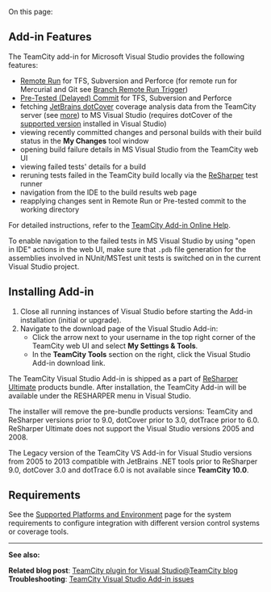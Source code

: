 [//]: # (title: Visual Studio Addin)
[//]: # (auxiliary-id: Visual Studio Addin)

On this page:

<tag-list of="chapter" mode="tree" depth="5"/>

## Add-in Features

The TeamCity add\-in for Microsoft Visual Studio provides the following features:
* [Remote Run](remote-run.md) for TFS, Subversion and Perforce (for remote run for Mercurial and Git see [Branch Remote Run Trigger](branch-remote-run-trigger.md))
* [Pre-Tested (Delayed) Commit](pre-tested-delayed-commit.md) for TFS, Subversion and Perforce
* fetching [JetBrains dotCover](http://www.jetbrains.com/dotcover/index.html) coverage analysis data from the TeamCity server (see [more](jetbrains-dotcover.md)) to MS Visual Studio (requires dotCover of the [supported version](supported-platforms-and-environments.md#Code+Coverage) installed in Visual Studio)
* viewing recently committed changes and personal builds with their build status in the __My Changes__ tool window
* opening build failure details in MS Visual Studio from the TeamCity web UI
* viewing failed tests' details for a build
* reruning tests failed in the TeamCity build locally via the [ReSharper](http://www.jetbrains.com/resharper/) test runner
* navigation from the IDE to the build results web page
* reapplying changes sent in Remote Run or Pre\-tested commit to the working directory

For detailed instructions, refer to the [TeamCity Add-in Online Help](https://www.jetbrains.com/help/teamcity/vs-addin/TeamCity_Getting_Started.html).

<tip>

To enable navigation to the failed tests in MS Visual Studio by using "open in IDE" actions in the web UI, make sure that `.pdb` file generation for the assemblies involved in NUnit/MSTest unit tests is switched on in the current Visual Studio project.
</tip>


## Installing Add-in

1. Close all running instances of Visual Studio before starting the Add\-in installation (initial or upgrade).
2. Navigate to the download page of the Visual Studio Add\-in:
   * Click the arrow next to your username in the top right corner of the TeamCity web UI and select __My Settings &amp; Tools__.
   * In the __TeamCity Tools__ section on the right, click the Visual Studio Add\-in download link.

The TeamCity Visual Studio Add\-in is shipped as a part of [ReSharper Ultimate](https://www.jetbrains.com/dotnet/) products bundle. After installation, the TeamCity Add\-in will be available under the RESHARPER menu in Visual Studio.

<note>

The installer will remove the pre\-bundle products versions: TeamCity and ReSharper versions prior to 9.0, dotCover prior to 3.0, dotTrace prior to 6.0. ReSharper Ultimate does not support the Visual Studio versions 2005 and 2008.
</note>

The Legacy version of the TeamCity VS Add\-in for Visual Studio versions from 2005 to 2013 compatible with JetBrains .NET tools prior to ReSharper 9.0, dotCover 3.0 and dotTrace 6.0 is not available since __TeamCity 10.0__.

## Requirements

See the [Supported Platforms and Environment](supported-platforms-and-environments.md#IDE+Integration) page for the system requirements to configure integration with different version control systems or coverage tools.

__  __

__See also:__

__Related blog post__: [TeamCity plugin for Visual Studio@TeamCity blog](http://blogs.jetbrains.com/teamcity/2013/03/13/teamcity-plugin-for-visual-studio/)   
__Troubleshooting__: [TeamCity Visual Studio Add-in issues](reporting-issues.md)
